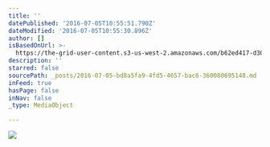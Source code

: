```yaml
---
title: ''
datePublished: '2016-07-05T10:55:51.790Z'
dateModified: '2016-07-05T10:55:30.896Z'
author: []
isBasedOnUrl: >-
  https://the-grid-user-content.s3-us-west-2.amazonaws.com/b62ed417-d306-4873-9729-7090de0f6310.jpg
description: ''
starred: false
sourcePath: _posts/2016-07-05-bd8a5fa9-4fd5-4657-bac6-360080695148.md
inFeed: true
hasPage: false
inNav: false
_type: MediaObject

---
```

![](https://the-grid-user-content.s3-us-west-2.amazonaws.com/b62ed417-d306-4873-9729-7090de0f6310.jpg)